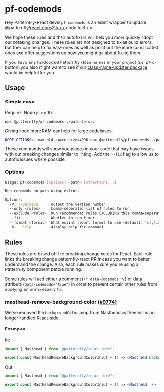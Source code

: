 # pf-codemods

Hey PatternFly-React devs! `pf-codemods` is an eslint wrapper to update @patternfly/react-core@5.x.x code to 6.x.x.

We hope these rules and their autofixers will help you more quickly adopt our breaking changes. These rules are not designed to fix all build errors, but they can help to fix easy ones as well as point out the more complicated ones and offer suggestions on how you might go about fixing them.

If you have any hardcoded Patternfly class names in your project (i.e. pf-c-button) you also might want to see if our [class-name-updater package](./packages/class-name-updater/README.md) would be helpful for you.

## Usage

### Simple case

Requires Node.js >= 10.

```sh
npx @patternfly/pf-codemods ./path-to-src
```

Giving node more RAM can help for large codebases.

```sh
NODE_OPTIONS=--max-old-space-size=4096 npx @patternfly/pf-codemods ./path-to-src
```

These commands will show you places in your code that may have issues with our breaking changes similar to linting. Add the `--fix` flag to allow us to autofix issues where possible.

### Options

```sh
Usage: pf-codemods [options] <path> [otherPaths...]

Run codemods on path using eslint.

Options:
  -V, --version      output the version number
  --only <rules>     Comma-seperated list of rules to run
  --exclude <rules>  Run recommended rules EXCLUDING this comma-seperated list
  --fix              Whether to run fixer
  --format <format>  What eslint report format to use (default: "stylish")
  -h, --help         display help for command
```

## Rules

These rules are based off the breaking change notes for React. Each rule links the breaking change patternfly-react PR in case you want to better understand the change. Also, each rule makes sure you're using a PatternFly component before running.

Some rules will add either a comment (`/* data-codemods */`) or data attribute (`data-codemods="true"`) in order to prevent certain other rules from applying an unnecessary fix.

### masthead-remove-background-color [(#9774)](https://github.com/patternfly/patternfly-react/pull/9774)

We've removed the `backgroundColor` prop from Masthead as theming is no longer handled React-side.

#### Examples

In:

```jsx
import { Masthead } from "@patternfly/react-core";

export const MastheadRemoveBackgroundColorInput = () => <Masthead backgroundColor />
```

Out:

```jsx
import { Masthead } from "@patternfly/react-core";

export const MastheadRemoveBackgroundColorInput = () => <Masthead  />
```


